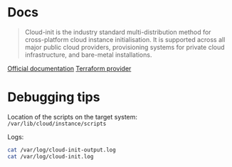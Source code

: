 
# Docs

> Cloud-init is the industry standard multi-distribution method for cross-platform cloud instance initialisation. It is supported across all major public cloud providers, provisioning systems for private cloud infrastructure, and bare-metal installations.

[Official documentation](https://cloudinit.readthedocs.io/en/latest/)
[Terraform provider](https://registry.terraform.io/providers/hashicorp/cloudinit/latest/docs/resources/config)

# Debugging tips

Location of the scripts on the target system: `/var/lib/cloud/instance/scripts`

Logs:

```bash
cat /var/log/cloud-init-output.log
cat /var/log/cloud-init.log
```
